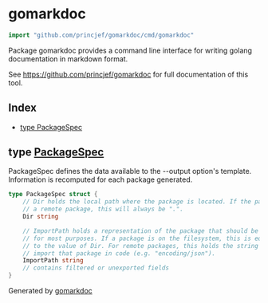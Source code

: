 <!-- Code generated by gomarkdoc. DO NOT EDIT -->

# gomarkdoc

```go
import "github.com/princjef/gomarkdoc/cmd/gomarkdoc"
```

Package gomarkdoc provides a command line interface for writing golang documentation in markdown format.

See https://github.com/princjef/gomarkdoc for full documentation of this tool.

## Index

- [type PackageSpec](<#type-packagespec>)


## type [PackageSpec](<https://github.com/princjef/gomarkdoc/blob/master/cmd/gomarkdoc/command.go#L30-L44>)

PackageSpec defines the data available to the \-\-output option's template. Information is recomputed for each package generated.

```go
type PackageSpec struct {
    // Dir holds the local path where the package is located. If the package is
    // a remote package, this will always be ".".
    Dir string

    // ImportPath holds a representation of the package that should be unique
    // for most purposes. If a package is on the filesystem, this is equivalent
    // to the value of Dir. For remote packages, this holds the string used to
    // import that package in code (e.g. "encoding/json").
    ImportPath string
    // contains filtered or unexported fields
}
```



Generated by [gomarkdoc](<https://github.com/princjef/gomarkdoc>)
